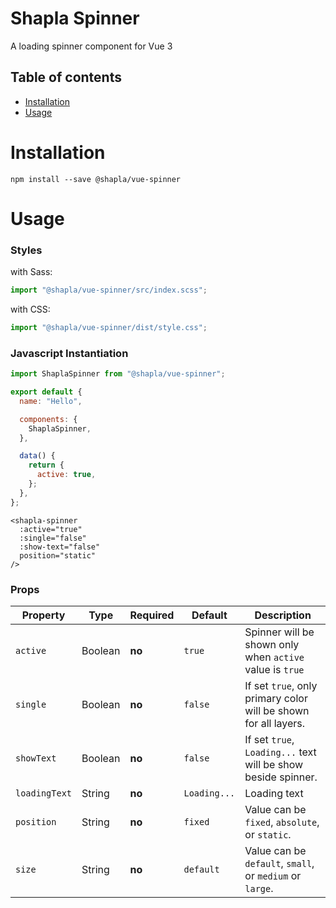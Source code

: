 # Shapla Spinner

A loading spinner component for Vue 3

## Table of contents

- [Installation](#installation)
- [Usage](#usage)

# Installation

```
npm install --save @shapla/vue-spinner
```

# Usage

### Styles

with Sass:

```js
import "@shapla/vue-spinner/src/index.scss";
```

with CSS:

```js
import "@shapla/vue-spinner/dist/style.css";
```

### Javascript Instantiation

```js
import ShaplaSpinner from "@shapla/vue-spinner";

export default {
  name: "Hello",

  components: {
    ShaplaSpinner,
  },

  data() {
    return {
      active: true,
    };
  },
};
```

```vue
<shapla-spinner
  :active="true"
  :single="false"
  :show-text="false"
  position="static"
/>
```

### Props

| Property      | Type    | Required | Default      | Description                                                     |
| ------------- | ------- | -------- | ------------ | --------------------------------------------------------------- |
| `active`      | Boolean | **no**   | `true`       | Spinner will be shown only when `active` value is `true`        |
| `single`      | Boolean | **no**   | `false`      | If set `true`, only primary color will be shown for all layers. |
| `showText`    | Boolean | **no**   | `false`      | If set `true`, `Loading...` text will be show beside spinner.   |
| `loadingText` | String  | **no**   | `Loading...` | Loading text                                                    |
| `position`    | String  | **no**   | `fixed`      | Value can be `fixed`, `absolute`, or `static`.                  |
| `size`        | String  | **no**   | `default`    | Value can be `default`, `small`, or `medium` or `large`.        |
